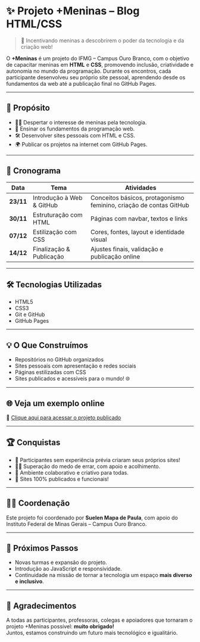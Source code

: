 # ✨ Projeto +Meninas – Blog HTML/CSS

> 🌈 Incentivando meninas a descobrirem o poder da tecnologia e da criação web!

O **+Meninas** é um projeto do IFMG – Campus Ouro Branco, com o objetivo de capacitar meninas em **HTML** e **CSS**, promovendo inclusão, criatividade e autonomia no mundo da programação. Durante os encontros, cada participante desenvolveu seu próprio site pessoal, aprendendo desde os fundamentos da web até a publicação final no GitHub Pages.

---

## 🎯 Propósito

- 👩‍💻 Despertar o interesse de meninas pela tecnologia.
- 🧠 Ensinar os fundamentos da programação web.
- 🛠️ Desenvolver sites pessoais com HTML e CSS.
- 🌍 Publicar os projetos na internet com GitHub Pages.

---

## 📅 Cronograma

| Data    | Tema                            | Atividades |
|---------|----------------------------------|------------|
| **23/11** | Introdução à Web & GitHub        | Conceitos básicos, protagonismo feminino, criação de contas GitHub |
| **30/11** | Estruturação com HTML            | Páginas com navbar, textos e links |
| **07/12** | Estilização com CSS              | Cores, fontes, layout e identidade visual |
| **14/12** | Finalização & Publicação         | Ajustes finais, validação e publicação online |

---

## 🛠️ Tecnologias Utilizadas

- HTML5
- CSS3
- Git e GitHub
- GitHub Pages

---

## 💡 O Que Construímos

- Repositórios no GitHub organizados
- Sites pessoais com apresentação e redes sociais
- Páginas estilizadas com CSS
- Sites publicados e acessíveis para o mundo! 🌐

---

## 🌐 Veja um exemplo online

🔗 [Clique aqui para acessar o projeto publicado](https://felipeleal2021.github.io/portfolio-felipe-leal/)

---

## 🏆 Conquistas

- 💪 Participantes sem experiência prévia criaram seus próprios sites!
- 🧘‍♀️ Superação do medo de errar, com apoio e acolhimento.
- 🤝 Ambiente colaborativo e criativo para todas.
- 🚀 Sites 100% publicados e funcionais!

---

## 👩‍🏫 Coordenação

Este projeto foi coordenado por **Suelen Mapa de Paula**, com apoio do Instituto Federal de Minas Gerais – Campus Ouro Branco.

---

## 🌱 Próximos Passos

- Novas turmas e expansão do projeto.
- Introdução ao JavaScript e responsividade.
- Continuidade na missão de tornar a tecnologia um espaço **mais diverso e inclusivo**.

---

## 💜 Agradecimentos

A todas as participantes, professoras, colegas e apoiadores que tornaram o projeto +Meninas possível: **muito obrigado!**  
Juntos, estamos construindo um futuro mais tecnológico e igualitário.
